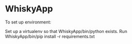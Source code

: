 # WhiskyApp

To set up environment:

Set up a virtualenv so that WhiskyApp/bin/python exists.
Run WhiskyApp/bin/pip install -r requirements.txt
